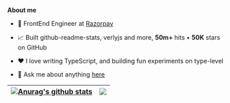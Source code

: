 **About me**

- 💼 FrontEnd Engineer at [Razorpay](http://razorpay.com/)

- 📈 Built github-readme-stats, verlyjs and more, **50m+** hits • **50K** stars on GitHub

- ❤️ I love writing TypeScript, and building fun experiments on type-level

- 💬 Ask me about anything [here](https://ryung-lab.notion.site/Ryung-s-LAB-b479d7a127e441a9bb0b32c8d52f48ea)


| <a href="https://github.com/Ryung-coding/github-readme-stats"><img align="center" src="https://github-readme-stats.vercel.app/api?username=Ryung-coding&show_icons=true&include_all_commits=true&theme=buefy&hide_border=true" alt="Anurag's github stats" /></a> | <a href="https://github.com/Ryung-coding/github-readme-stats"><img align="center" src="https://github-readme-stats.vercel.app/api/top-langs/?username=Ryung-coding&layout=compact&theme=buefy&hide_border=true" /></a> |
| ------------- | ------------- |

